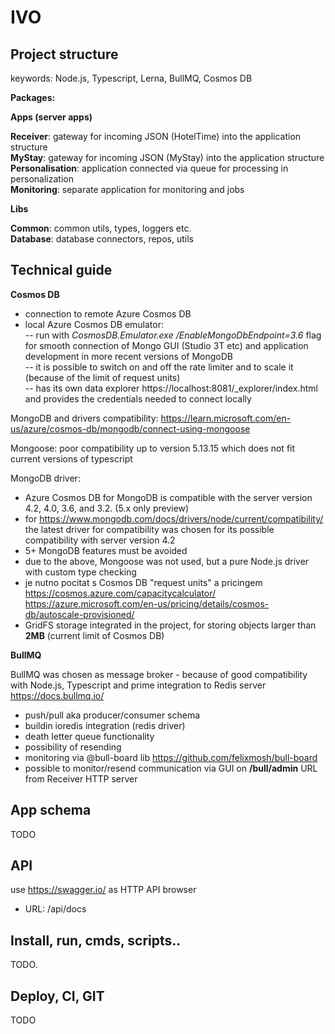 # IVO


## Project structure
keywords: Node.js, Typescript, Lerna, BullMQ, Cosmos DB

**Packages:**

**Apps (server apps)**

**Receiver**: gateway for incoming JSON (HotelTime) into the application structure  
**MyStay**:  gateway for incoming JSON (MyStay) into the application structure  
**Personalisation**: application connected via queue for processing in personalization  
**Monitoring**: separate application for monitoring and jobs  

**Libs**

**Common**: common utils, types, loggers etc.  
**Database**: database connectors, repos, utils  

## Technical guide

**Cosmos DB** 

 - connection to remote Azure Cosmos DB 
 -  local Azure Cosmos DB emulator:  
 -- run with *CosmosDB.Emulator.exe /EnableMongoDbEndpoint=3.6* flag for smooth connection of Mongo GUI (Studio 3T etc) and application development in more recent versions of MongoDB  
 -- it is possible to switch on and off the rate limiter and to scale it (because of the limit of request units)  
 -- has its own data explorer  https://localhost:8081/_explorer/index.html and provides the credentials needed to connect locally  

MongoDB and drivers compatibility:
https://learn.microsoft.com/en-us/azure/cosmos-db/mongodb/connect-using-mongoose

Mongoose: poor compatibility up to version 5.13.15 which does not fit current versions of typescript

MongoDB driver: 

 - Azure Cosmos DB for MongoDB is compatible with the server version 4.2, 4.0, 3.6, and 3.2. (5.x only preview)  
 -  for https://www.mongodb.com/docs/drivers/node/current/compatibility/ the latest driver for compatibility was chosen for its possible compatibility with server version 4.2  
 - 5+ MongoDB features must be avoided  
 - due to the above, Mongoose was not used, but a pure Node.js driver with custom type checking  
 - je nutno pocitat s Cosmos DB "request units" a pricingem  https://cosmos.azure.com/capacitycalculator/  https://azure.microsoft.com/en-us/pricing/details/cosmos-db/autoscale-provisioned/  
 - GridFS storage integrated in the project, for storing objects larger than **2MB** (current limit of Cosmos DB)



**BullMQ** 

BullMQ was chosen as message broker - because of good compatibility with Node.js, Typescript and prime integration to Redis server https://docs.bullmq.io/ 

 - push/pull aka producer/consumer schema  
 - buildin ioredis integration (redis driver)  
 - death letter queue functionality  
 - possibility of resending  
 - monitoring via @bull-board lib https://github.com/felixmosh/bull-board   
 - possible to monitor/resend communication via GUI on **/bull/admin** URL from Receiver HTTP server  

## App schema
TODO

## API
use https://swagger.io/ as HTTP API browser  
 - URL: /api/docs 
## Install, run, cmds, scripts..

TODO.

## Deploy, CI, GIT

TODO



